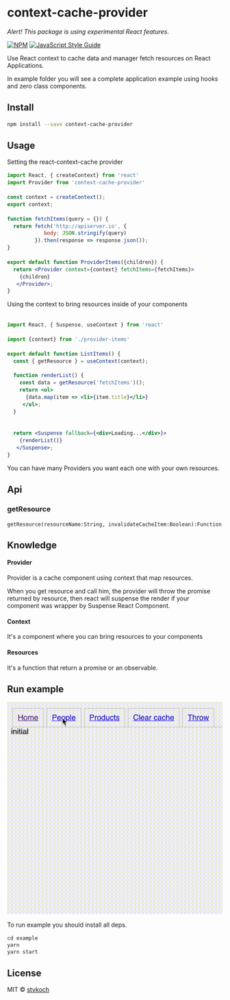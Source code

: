 # context-cache-provider



_Alert! This package is using experimental React features._

 
> 

[![NPM](https://img.shields.io/npm/v/context-cache-provider.svg)](https://www.npmjs.com/package/context-cache-provider) [![JavaScript Style Guide](https://img.shields.io/badge/code_style-standard-brightgreen.svg)](https://standardjs.com)


Use React context to cache data and manager fetch resources on React Applications.

In example folder you will see a complete application example using hooks and zero class components. 


## Install

```bash
npm install --save context-cache-provider
```

## Usage


Setting the react-context-cache provider

```jsx
import React, { createContext} from 'react'
import Provider from 'context-cache-provider'

const context = createContext();
export context;

function fetchItems(query = {}) {
  return fetch('http://apiserver.io', {
            body: JSON.stringify(query)
         }).then(response => response.json());
}

export default function ProviderItems({children}) {
  return <Provider context={context} fetchItems={fetchItems}>
    {children}
   </Provider>;
}
```

Using the context to bring resources inside of your components 


```jsx

import React, { Suspense, useContext } from 'react'

import {context} from './provider-items'

export default function ListItems() {
  const { getResource } = useContext(context);
  
  function renderList() {
    const data = getResource('fetchItems')();
    return <ul>
      {data.map(item => <li>{item.title}</li>}
     </ul>;
  }
  
  
  return <Suspense fallback={<div>Loading...</div>}>
    {renderList()}
   </Suspense>;
}
```

You can have many Providers you want each one with your own resources.

## Api

### getResource


```
getResource(resourceName:String, invalidateCacheItem:Boolean):Function
```


## Knowledge
 
#### Provider

Provider is a cache component using context that map resources.

When you get resource and call him, the provider will throw the
promise returned by resource, then react will suspense the render
if your component was wrapper by Suspense React Component. 
   

#### Context

It's a component where you can bring resources to your components


#### Resources

It's a function that return a promise or an observable.


## Run example


![Imgur](https://raw.githubusercontent.com/stvkoch/context-cache-provider/master/example/public/input2.gif)


To run example you should install all deps.

```
cd example
yarn
yarn start
```



## License

MIT © [stvkoch](https://github.com/stvkoch)
